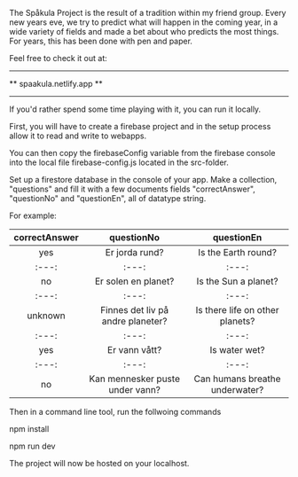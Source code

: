The Spåkula Project is the result of a tradition within my friend group. Every new years eve, we try to predict what will happen in the coming year, in a wide variety of fields and made a bet about who predicts the most things. For years, this has been done with pen and paper.

Feel free to check it out at:

---

** spaakula.netlify.app **

---

If you'd rather spend some time playing with it, you can run it locally.

First, you will have to create a firebase project and in the setup process allow it to read and write to webapps.

You can then copy the firebaseConfig variable from the firebase console into the local file firebase-config.js located in the src-folder.

Set up a firestore database in the console of your app. Make a collection, "questions" and fill it with a few documents fields "correctAnswer", "questionNo" and "questionEn", all of datatype string.

For example:

| correctAnswer |            questionNo             |           questionEn            |
| :-----------: | :-------------------------------: | :-----------------------------: |
|      yes      |          Er jorda rund?           |       Is the Earth round?       |
|     :---:     |               :---:               |              :---:              |
|      no       |        Er solen en planet?        |      Is the Sun a planet?       |
|     :---:     |               :---:               |              :---:              |
|    unknown    | Finnes det liv på andre planeter? | Is there life on other planets? |
|     :---:     |               :---:               |              :---:              |
|      yes      |           Er vann vått?           |          Is water wet?          |
|     :---:     |               :---:               |              :---:              |
|      no       |  Kan mennesker puste under vann?  | Can humans breathe underwater?  |

Then in a command line tool, run the follwoing commands

npm install

npm run dev

The project will now be hosted on your localhost.
